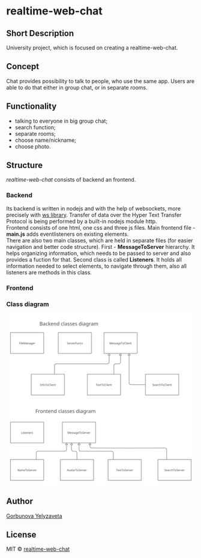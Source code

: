 # realtime-web-chat
## Short Description
University project, which is focused on creating a realtime-web-chat.  
## Concept
Chat provides possibility to talk to people, who use the same app. Users are able to do that either in group chat, or in separate rooms.
## Functionality
* talking to everyone in big group chat;
* search function;
* separate rooms;
* choose name/nickname;
* choose photo.
## Structure
*realtime-web-chat* consists of backend an frontend.  
### Backend  
Its backend is written in nodejs and with the help of websockets, more precisely with [ws library](https://github.com/websockets/ws). Transfer of data over the Hyper Text Transfer Protocol is being performed by a built-in nodejs module http.  
Frontend consists of one html, one css and three js files. Main frontend file - **main.js** adds eventlisteners on existing elements.  
There are also two main classes, which are held in separate files (for easier navigation and better code structure). First - **MessageToServer** hierarchy. It helps organizing information, which needs to be passed to server and also provides a fuction for that. Second class is called **Listeners**. It holds all information needed to select elements, to navigate through them, also all listeners are methods in this class.  
### Frontend  

### Class diagram  
![Class Diagram](https://github.com/lizardlynx/realtime-web-chat/blob/main/docs/ClassDiagram(1).png)
## Author
[Gorbunova Yelyzaveta](https://github.com/lizardlynx)  
## License
MIT © [realtime-web-chat](https://github.com/lizardlynx/realtime-web-chat)

